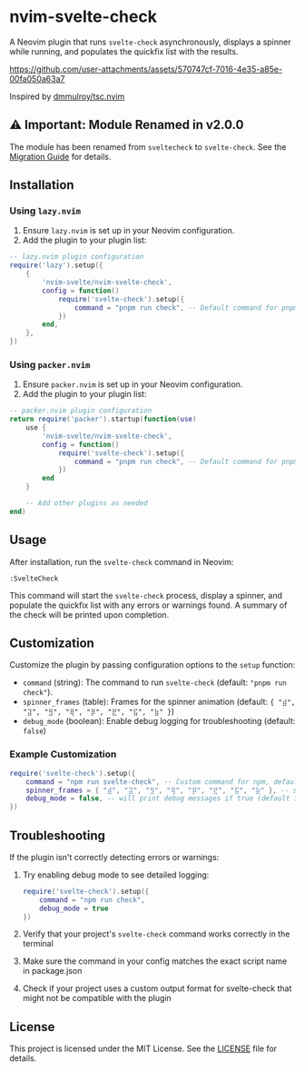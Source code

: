 # nvim-svelte-check

A Neovim plugin that runs `svelte-check` asynchronously, displays a spinner while running, and populates the quickfix list with the results.

https://github.com/user-attachments/assets/570747cf-7016-4e35-a85e-00fa050a63a7

Inspired by [dmmulroy/tsc.nvim](https://github.com/dmmulroy/tsc.nvim)

## ⚠️ Important: Module Renamed in v2.0.0

The module has been renamed from `sveltecheck` to `svelte-check`. See the [Migration Guide](MIGRATION.md) for details.

## Installation

### Using `lazy.nvim`

1. Ensure `lazy.nvim` is set up in your Neovim configuration.
2. Add the plugin to your plugin list:

```lua
-- lazy.nvim plugin configuration
require('lazy').setup({
    {
        'nvim-svelte/nvim-svelte-check',
        config = function()
            require('svelte-check').setup({
                command = "pnpm run check", -- Default command for pnpm
            })
        end,
    },
})
```

### Using `packer.nvim`

1. Ensure `packer.nvim` is set up in your Neovim configuration.
2. Add the plugin to your plugin list:

```lua
-- packer.nvim plugin configuration
return require('packer').startup(function(use)
    use {
        'nvim-svelte/nvim-svelte-check',
        config = function()
            require('svelte-check').setup({
                command = "pnpm run check", -- Default command for pnpm
            })
        end
    }

    -- Add other plugins as needed
end)
```

## Usage

After installation, run the `svelte-check` command in Neovim:

```vim
:SvelteCheck
```

This command will start the `svelte-check` process, display a spinner, and populate the quickfix list with any errors or warnings found. A summary of the check will be printed upon completion.

## Customization

Customize the plugin by passing configuration options to the `setup` function:

- `command` (string): The command to run `svelte-check` (default: `"pnpm run check"`).
- `spinner_frames` (table): Frames for the spinner animation (default: `{ "⣾", "⣽", "⣻", "⢿", "⡿", "⣟", "⣯", "⣷" }`)
- `debug_mode` (boolean): Enable debug logging for troubleshooting (default: `false`)

### Example Customization

```lua
require('svelte-check').setup({
    command = "npm run svelte-check", -- Custom command for npm, defaults to pnpm
    spinner_frames = { "⣾", "⣽", "⣻", "⢿", "⡿", "⣟", "⣯", "⣷" }, -- spinner frames
    debug_mode = false, -- will print debug messages if true (default is false)
})
```

## Troubleshooting

If the plugin isn't correctly detecting errors or warnings:

1. Try enabling debug mode to see detailed logging:

   ```lua
   require('svelte-check').setup({
       command = "npm run check",
       debug_mode = true
   })
   ```

2. Verify that your project's `svelte-check` command works correctly in the terminal
3. Make sure the command in your config matches the exact script name in package.json
4. Check if your project uses a custom output format for svelte-check that might not be compatible with the plugin

## License

This project is licensed under the MIT License. See the [LICENSE](LICENSE) file for details.
